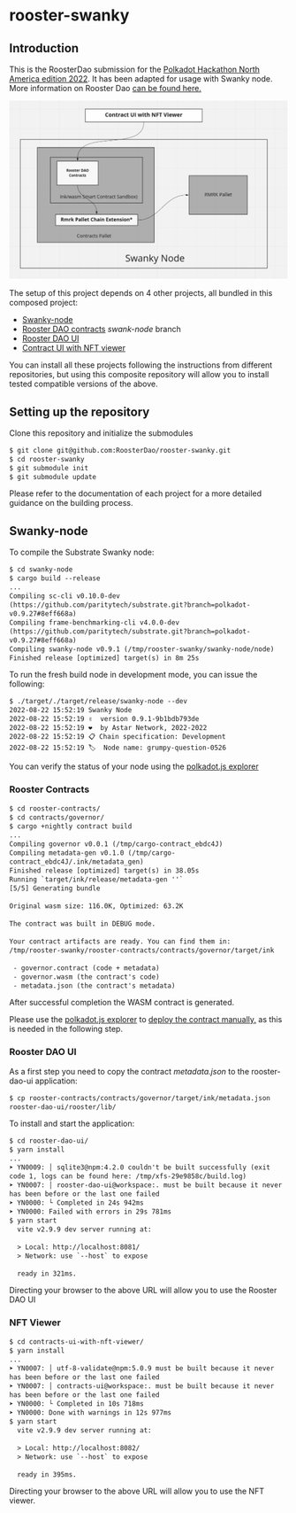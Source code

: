 # rooster-swanky

## Introduction

This is the RoosterDao submission for the [Polkadot Hackathon North America edition 2022](https://polkadot-na.devpost.com/). It has been adapted for usage with Swanky node. More information on Rooster Dao [can be found here.](https://devpost.com/software/rooster-dao)

![swanky-arch](images/swanky-arch.png)

The setup of this project depends on 4 other projects, all bundled in this composed project:

* [Swanky-node](https://github.com/AstarNetwork/swanky-node)
* [Rooster DAO contracts](https://github.com/RoosterDao/rooster-contracts) *swank-node* branch
* [Rooster DAO UI](https://github.com/RoosterDao/rooster-dao-ui)
* [Contract UI with NFT viewer](https://github.com/RoosterDao/contracts-ui-with-nft-viewer)

You can install all these projects following the instructions from different repositories, but using this composite repository will allow you to install tested compatible versions of the above.

## Setting up the repository

Clone this repository and initialize the submodules

    $ git clone git@github.com:RoosterDao/rooster-swanky.git
    $ cd rooster-swanky
    $ git submodule init
    $ git submodule update

Please refer to the documentation of each project for a more detailed guidance on the building process.

## Swanky-node

To compile the Substrate Swanky node:

    $ cd swanky-node
    $ cargo build --release
    ...
    Compiling sc-cli v0.10.0-dev (https://github.com/paritytech/substrate.git?branch=polkadot-v0.9.27#8eff668a)
    Compiling frame-benchmarking-cli v4.0.0-dev (https://github.com/paritytech/substrate.git?branch=polkadot-v0.9.27#8eff668a)
    Compiling swanky-node v0.9.1 (/tmp/rooster-swanky/swanky-node/node)
    Finished release [optimized] target(s) in 8m 25s

To run the fresh build node in development mode, you can issue the following:

    $ ./target/./target/release/swanky-node --dev
    2022-08-22 15:52:19 Swanky Node    
    2022-08-22 15:52:19 ✌️  version 0.9.1-9b1bdb793de    
    2022-08-22 15:52:19 ❤️  by Astar Network, 2022-2022    
    2022-08-22 15:52:19 📋 Chain specification: Development    
    2022-08-22 15:52:19 🏷  Node name: grumpy-question-0526    

You can verify the status of your node using the [polkadot.js explorer](https://polkadot.js.org/apps/?rpc=ws%3A%2F%2F127.0.0.1%3A9944#/explorer)

### Rooster Contracts

    $ cd rooster-contracts/
    $ cd contracts/governor/
    $ cargo +nightly contract build
    ...
    Compiling governor v0.0.1 (/tmp/cargo-contract_ebdc4J)
    Compiling metadata-gen v0.1.0 (/tmp/cargo-contract_ebdc4J/.ink/metadata_gen)
    Finished release [optimized] target(s) in 38.05s
    Running `target/ink/release/metadata-gen ''`
    [5/5] Generating bundle
    
    Original wasm size: 116.0K, Optimized: 63.2K
    
    The contract was built in DEBUG mode.

    Your contract artifacts are ready. You can find them in:
    /tmp/rooster-swanky/rooster-contracts/contracts/governor/target/ink

     - governor.contract (code + metadata)
     - governor.wasm (the contract's code)
     - metadata.json (the contract's metadata)

 After successful completion the WASM contract is generated.

 Please use the [polkadot.js explorer](https://polkadot.js.org/apps/?rpc=ws%3A%2F%2F127.0.0.1%3A9944#/explorer) to [deploy the contract manually,](./Contract%20manual%20deploy.md) as this is needed in the following step.

### Rooster DAO UI

As a first step you need to copy the contract *metadata.json* to the rooster-dao-ui application:

    $ cp rooster-contracts/contracts/governor/target/ink/metadata.json rooster-dao-ui/rooster/lib/

To install and start the application:

    $ cd rooster-dao-ui/
    $ yarn install
    ...
    ➤ YN0009: │ sqlite3@npm:4.2.0 couldn't be built successfully (exit code 1, logs can be found here: /tmp/xfs-29e9858c/build.log)
    ➤ YN0007: │ rooster-dao-ui@workspace:. must be built because it never has been before or the last one failed
    ➤ YN0000: └ Completed in 24s 942ms
    ➤ YN0000: Failed with errors in 29s 781ms
    $ yarn start
      vite v2.9.9 dev server running at:

      > Local: http://localhost:8081/
      > Network: use `--host` to expose

      ready in 321ms.

Directing your browser to the above URL will allow you to use the Rooster DAO UI

### NFT Viewer

    $ cd contracts-ui-with-nft-viewer/
    $ yarn install
    ...
    ➤ YN0007: │ utf-8-validate@npm:5.0.9 must be built because it never has been before or the last one failed
    ➤ YN0007: │ contracts-ui@workspace:. must be built because it never has been before or the last one failed
    ➤ YN0000: └ Completed in 10s 718ms
    ➤ YN0000: Done with warnings in 12s 977ms
    $ yarn start
      vite v2.9.9 dev server running at:

      > Local: http://localhost:8082/
      > Network: use `--host` to expose

      ready in 395ms.

Directing your browser to the above URL will allow you to use the NFT viewer.
